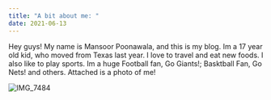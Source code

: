 ```yaml
---
title: "A bit about me: "
date: 2021-06-13
---
```



Hey guys! My name is Mansoor Poonawala, and this is my blog. Im a 17 year old kid, who moved from Texas last year. I love to travel and eat new foods. 
I also like to play sports. Im a huge Football fan, Go Giants!; Basktball Fan, Go Nets! and others. Attached is a photo of me!

![IMG_7484](https://user-images.githubusercontent.com/85716045/121977990-3e88d080-cd55-11eb-8b01-5c6a8d311222.jpg)

